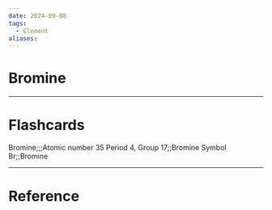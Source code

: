```yaml
---
date: 2024-09-08
tags:
  - Element
aliases:
---
```

# Bromine



---
# Flashcards
Bromine;;;Atomic number 35
Period 4, Group 17;;Bromine
Symbol Br;;Bromine


---
# Reference

